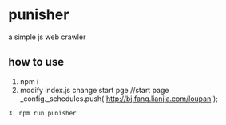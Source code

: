 # punisher
a simple js web crawler

## how to use 

1. npm i
2. modify index.js
change start pge
//start page
_config._schedules.push('http://bj.fang.lianjia.com/loupan');
```
3. npm run punisher
